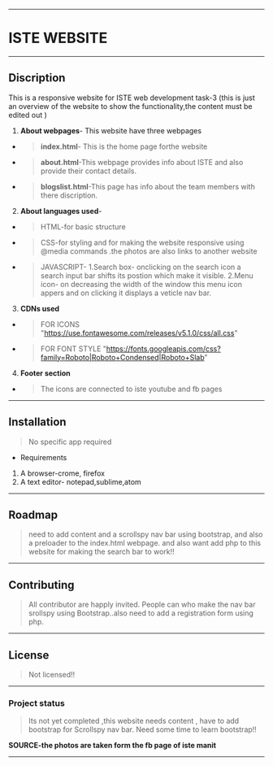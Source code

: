 ***
#  **ISTE WEBSITE**

***
## Discription
 This is a responsive website for ISTE web development task-3
  (this is just an overview of the website to show the functionality,the content must be edited out )
 1. **About webpages**-
 This website have three webpages
 * > **index.html**- This is the home page forthe website  
 * > **about.html**-This webpage provides info about ISTE and also provide their contact details.
 
* > **blogslist.html**-This page has info about the team members with there discription.
 
2. **About languages used**-
  * > HTML-for basic structure
  * > CSS-for styling and for making the website responsive using @media commands .the photos are also links to another website
  * > JAVASCRIPT- 
           1.Search box- onclicking on the search icon a search input bar shifts its postion which make it visible.
          2.Menu icon- on decreasing the width of the window this menu icon appers and on clicking it displays a veticle nav bar.

3. **CDNs used**
 * > FOR ICONS 
   "https://use.fontawesome.com/releases/v5.1.0/css/all.css" 
* > FOR FONT STYLE
 "https://fonts.googleapis.com/css?family=Roboto|Roboto+Condensed|Roboto+Slab"

 4. **Footer section**
 * > The icons are connected to iste youtube and fb pages
***

## **Installation**
> No  specific app required 
* Requirements
1. A browser-crome, firefox
2. A text editor- notepad,sublime,atom





***
## **Roadmap**
>need to add content and a scrollspy nav bar using bootstrap, and also a preloader to the index.html webpage.
and also want add php to this website for making the search bar to work!! 

***
## **Contributing**
> All contributor are happly invited. People can who make the nav bar srollspy using Bootstrap..also need to add a registration form using php.


***
## **License**
> Not licensed!!

***
### **Project status**
> Its not yet completed ,this website needs content , have to add bootstrap for Scrollspy nav bar. Need some time to learn bootstrap!!

**SOURCE-the photos are taken form the fb page of iste manit**
***